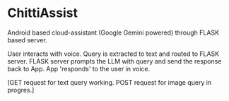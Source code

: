 # ChittiAssist

Android based cloud-assistant (Google Gemini powered) through FLASK based server. 

User interacts with voice. 
Query is extracted to text and routed to FLASK server.
FLASK server prompts the LLM with query and send the response back to App.
App 'responds' to the user in voice. 

[GET request for text query working. POST request for image query in progres.]
